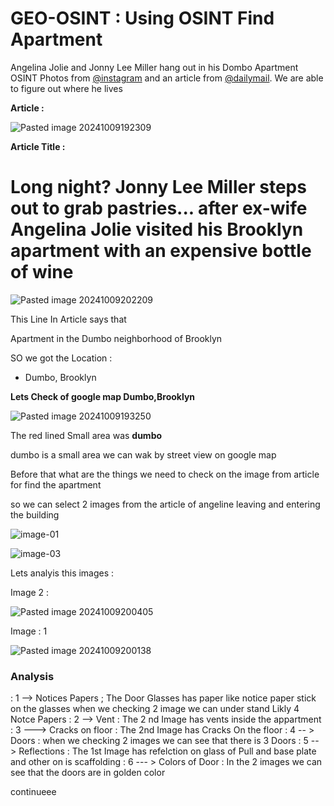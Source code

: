 # GEO-OSINT : Using OSINT Find Apartment 

Angelina Jolie and Jonny Lee Miller hang out in his Dombo Apartment OSINT Photos from [@instagram](https://www.instagram.com/jonnylmiller/) and an article from [@dailymail](https://www.dailymail.co.uk/tvshowbiz/article-9685053/Jonny-Lee-Miller-steps-ex-wife-Angelina-Jolie-visited-Brooklyn-apartment-wine.html). We are able to figure out where he lives

**Article :**

![Pasted image 20241009192309](https://github.com/user-attachments/assets/506f1783-5e7f-41b3-82f8-451550b86746)


**Article Title :**
# Long night? Jonny Lee Miller steps out to grab pastries... after ex-wife Angelina Jolie visited his Brooklyn apartment with an expensive bottle of wine


![Pasted image 20241009202209](https://github.com/user-attachments/assets/c3eb2b6a-2596-41ac-b2f4-d66a46dc90fc)


 This Line In Article says that 
 
 Apartment in the Dumbo neighborhood of Brooklyn

SO we got the Location :

- Dumbo, Brooklyn

**Lets Check of google map Dumbo,Brooklyn**


![Pasted image 20241009193250](https://github.com/user-attachments/assets/8ad52d3a-6e0e-4078-8b34-75a71004dfc4)



The red lined Small area was **dumbo**

dumbo is a small area we can wak by street view on google map

Before that what are the things we need to check on the image from article for find the apartment

so we can select 2 images from the article of angeline leaving and entering the building

![image-01](https://github.com/user-attachments/assets/a9a58fcf-3dff-415f-8813-d849a98aae7a)


![image-03](https://github.com/user-attachments/assets/f003e520-2235-4f23-8863-63af4d966e52)


Lets analyis this images :


Image 2 :

![Pasted image 20241009200405](https://github.com/user-attachments/assets/ff3911c6-669e-4456-b6c1-ac26a219c2f5)


Image : 1

![Pasted image 20241009200138](https://github.com/user-attachments/assets/038dbdea-523a-4513-ac3f-227cbe1d4cf3)


### Analysis 


: 1 --> Notices Papers ; The Door Glasses has paper like notice paper stick on the glasses when we checking 2 image we can under stand Likly 4 Notce Papers
: 2 -->  Vent : The 2 nd Image has vents inside the appartment
: 3 ---> Cracks on floor : The 2nd Image has Cracks On the floor
: 4 -- > Doors : when we checking 2 images we can see that there is 3 Doors 
: 5 -- > Reflections : The 1st Image has refelction on glass of Pull and base plate and other on is scaffolding 
: 6 --- > Colors of Door : In the 2 images we can see that the doors are in golden color


continueee
